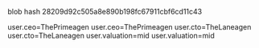 blob hash 28209d92c505a8e890b198fc67911cbf6cd11c43

user.ceo=ThePrimeagen
user.ceo=ThePrimeagen
user.cto=TheLaneagen
user.cto=TheLaneagen
user.valuation=mid
user.valuation=mid